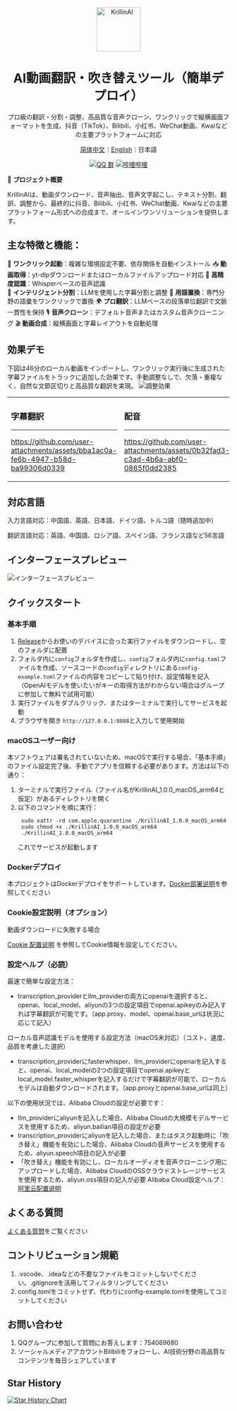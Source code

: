 <div align="center">
  <img src="./images/logo.png" alt="KrillinAI" height="100">

  # AI動画翻訳・吹き替えツール（簡単デプロイ）

  <p>プロ級の翻訳・分割・調整、高品質な音声クローン、ワンクリックで縦横画面フォーマットを生成、抖音（TikTok）、Bilibili、小红书、WeChat動画、Kwaiなどの主要プラットフォームに対応</p>

  [简体中文](../docs/README_zh.md)｜[English](../README.md)｜日本語

 [![QQ 群](https://img.shields.io/badge/QQ%20群-754069680-green?logo=tencent-qq)](https://jq.qq.com/?_wv=1027&k=754069680)
[![哔哩哔哩](https://img.shields.io/badge/哔哩哔哩-KrillinAI-red?logo=bilibili)](https://space.bilibili.com/242124650)

</div>

🚀 **プロジェクト概要**  

KrillinAIは、動画ダウンロード、音声抽出、音声文字起こし、テキスト分割、翻訳、調整から、最終的に抖音、Bilibili、小红书、WeChat動画、Kwaiなどの主要プラットフォーム形式への合成まで、オールインワンソリューションを提供します。

## 主な特徴と機能：
🎯 **ワンクリック起動**：複雑な環境設定不要、依存関係を自動インストール
📥 **動画取得**：yt-dlpダウンロードまたはローカルファイルアップロード対応
📜 **高精度認識**：Whisperベースの音声認識  
🧠 **インテリジェント分割**：LLMを使用した字幕分割と調整
🔄 **用語置換**：専門分野の語彙をワンクリックで置換
🌍 **プロ翻訳**：LLMベースの段落単位翻訳で文脈一貫性を保持
🎙️ **音声クローン**：デフォルト音声またはカスタム音声クローニング
🎬 **動画合成**：縦横画面と字幕レイアウトを自動処理

## 効果デモ
下図は46分のローカル動画をインポートし、ワンクリック実行後に生成された字幕ファイルをトラックに追加した効果です。手動調整なしで、欠落・重複なく、自然な文節区切りと高品質な翻訳を実現。
![調整効果](./images/alignment.png)

<table>
<tr>
<td width="50%">

### 字幕翻訳
---
https://github.com/user-attachments/assets/bba1ac0a-fe6b-4947-b58d-ba99306d0339

</td>
<td width="50%">



### 配音
---
https://github.com/user-attachments/assets/0b32fad3-c3ad-4b6a-abf0-0865f0dd2385

</td>
</tr>
</table>

## 対応言語
入力言語対応：中国語、英語、日本語、ドイツ語、トルコ語（随時追加中）

翻訳言語対応：英語、中国語、ロシア語、スペイン語、フランス語など56言語

## インターフェースプレビュー
![インターフェースプレビュー](./images/ui.jpg)



## クイックスタート
### 基本手順
1. [Release](https://github.com/krillinai/KrillinAI/releases)からお使いのデバイスに合った実行ファイルをダウンロードし、空のフォルダに配置
2. フォルダ内に`config`フォルダを作成し、`config`フォルダ内に`config.toml`ファイルを作成、ソースコードの`config`ディレクトリにある`config-example.toml`ファイルの内容をコピーして貼り付け、設定情報を記入（OpenAIモデルを使いたいがキーの取得方法がわからない場合はグループに参加して無料で試用可能）
3. 実行ファイルをダブルクリック、またはターミナルで実行してサービスを起動
4. ブラウザを開き `http://127.0.0.1:8888`と入力して使用開始

### macOSユーザー向け
本ソフトウェアは署名されていないため、macOSで実行する場合、「基本手順」のファイル設定完了後、手動でアプリを信頼する必要があります。方法は以下の通り：
1. ターミナルで実行ファイル（ファイル名がKrillinAI_1.0.0_macOS_arm64と仮定）があるディレクトリを開く
2. 以下のコマンドを順に実行：
   ```
    sudo xattr -rd com.apple.quarantine ./KrillinAI_1.0.0_macOS_arm64
    sudo chmod +x ./KrillinAI_1.0.0_macOS_arm64
    ./KrillinAI_1.0.0_macOS_arm64
    ```
    これでサービスが起動します

### Dockerデプロイ
本プロジェクトはDockerデプロイをサポートしています。[Docker部署说明](./docker.md)を参照してください

### Cookie設定説明（オプション）

動画ダウンロードに失敗する場合

 [Cookie 配置说明](./get_cookies.md) を参照してCookie情報を設定してください。

### 設定ヘルプ（必読）
最速で簡単な設定方法：
* transcription_providerとllm_providerの両方にopenaiを選択すると、openai、local_model、aliyunの3つの設定項目でopenai.apikeyのみ記入すれば字幕翻訳が可能です。（app.proxy、model、openai.base_urlは状況に応じて記入）

ローカル音声認識モデルを使用する設定方法（macOS未対応）（コスト、速度、品質を考慮した選択）
* transcription_providerにfasterwhisper、llm_providerにopenaiを記入すると、openai、local_modelの2つの設定項目でopenai.apikeyとlocal_model.faster_whisperを記入するだけで字幕翻訳が可能で、ローカルモデルは自動ダウンロードされます。（app.proxyとopenai.base_urlは同上）

以下の使用状況では、Alibaba Cloudの設定が必要です：
* llm_providerにaliyunを記入した場合、Alibaba Cloudの大規模モデルサービスを使用するため、aliyun.bailian項目の設定が必要
* transcription_providerにaliyunを記入した場合、またはタスク起動時に「吹き替え」機能を有効にした場合、Alibaba Cloudの音声サービスを使用するため、aliyun.speech項目の記入が必要
* 「吹き替え」機能を有効にし、ローカルオーディオを音声クローニング用にアップロードした場合、Alibaba CloudのOSSクラウドストレージサービスを使用するため、aliyun.oss項目の記入が必要
Alibaba Cloud設定ヘルプ：[阿里云配置说明](./aliyun.md)

## よくある質問

[よくある質問](./faq.md)をご覧ください

## コントリビューション規範
1. .vscode、.ideaなどの不要なファイルをコミットしないでください。.gitignoreを活用してフィルタリングしてください
2. config.tomlをコミットせず、代わりにconfig-example.tomlを使用してコミットしてください

## お問い合わせ
1. QQグループに参加して質問にお答えします：754069680
2. ソーシャルメディアアカウントBilibiliをフォローし、AI技術分野の高品質なコンテンツを毎日シェアしています

## Star History

[![Star History Chart](https://api.star-history.com/svg?repos=krillinai/KrillinAI&type=Date)](https://star-history.com/#krillinai/KrillinAI&Date)
